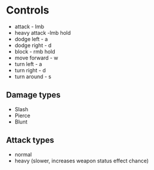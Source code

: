 ﻿

# Controls

- attack - lmb
- heavy attack -lmb hold
- dodge left - a
- dodge right - d
- block - rmb hold
- move forward - w
- turn left - a
- turn right - d
- turn around - s

## Damage types

- Slash
- Pierce
- Blunt

## Attack types

- normal
- heavy (slower, increases weapon status effect chance)